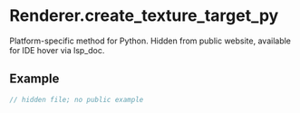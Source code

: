 # Renderer.create_texture_target_py

Platform-specific method for Python.
Hidden from public website, available for IDE hover via lsp_doc.

## Example

```rust
// hidden file; no public example
```
